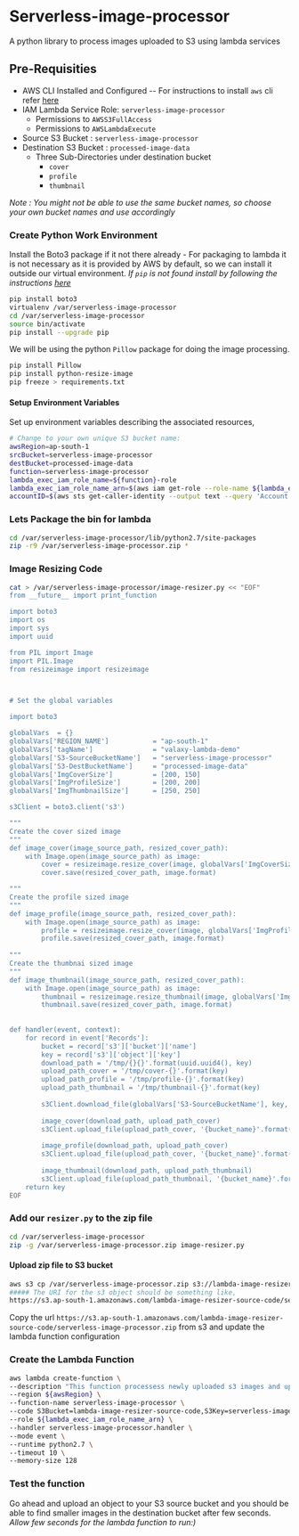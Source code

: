 # Serverless-image-processor
A python library to process images uploaded to S3 using lambda services
## Pre-Requisities
 - AWS CLI Installed and Configured
 -- For instructions to install `aws` cli refer [here](https://github.com/miztiik/AWS-Demos/tree/master/How-To/setup-aws-cli)
- IAM Lambda Service Role: `serverless-image-processor`
  - Permissions to `AWSS3FullAccess`
  - Permissions to `AWSLambdaExecute`
- Source S3 Bucket : `serverless-image-processor`
- Destination S3 Bucket : `processed-image-data`
  - Three Sub-Directories under destination bucket
    - `cover`
    - `profile`
    - `thumbnail`
 
_Note : You might not be able to use the same bucket names, so choose your own bucket names and use accordingly_

### Create Python Work Environment
Install the Boto3 package if it not there already - For packaging to lambda it is not necessary as it is provided by AWS by default, so we can install it outside our virtual environment. _If `pip` is not found install by following the instructions [here](https://github.com/miztiik/AWS-Demos/tree/master/How-To/setup-aws-cli)_
```sh
pip install boto3
virtualenv /var/serverless-image-processor
cd /var/serverless-image-processor
source bin/activate
pip install --upgrade pip
```
We will be using the python `Pillow` package for doing the image processing.
```sh
pip install Pillow
pip install python-resize-image
pip freeze > requirements.txt
```

#### Setup Environment Variables
Set up environment variables describing the associated resources,
```sh
# Change to your own unique S3 bucket name:
awsRegion=ap-south-1
srcBucket=serverless-image-processor
destBucket=processed-image-data
function=serverless-image-processor
lambda_exec_iam_role_name=${function}-role
lambda_exec_iam_role_name_arn=$(aws iam get-role --role-name ${lambda_exec_iam_role_name} --output text --query 'Role.Arn')
accountID=$(aws sts get-caller-identity --output text --query 'Account')
```
### Lets Package the bin for lambda
```sh
cd /var/serverless-image-processor/lib/python2.7/site-packages
zip -r9 /var/serverless-image-processor.zip *
```

### Image Resizing Code
```sh
cat > /var/serverless-image-processor/image-resizer.py << "EOF"
from __future__ import print_function

import boto3
import os
import sys
import uuid

from PIL import Image
import PIL.Image
from resizeimage import resizeimage



# Set the global variables

import boto3

globalVars  = {}
globalVars['REGION_NAME']           = "ap-south-1"
globalVars['tagName']               = "valaxy-lambda-demo"
globalVars['S3-SourceBucketName']   = "serverless-image-processor"
globalVars['S3-DestBucketName']     = "processed-image-data"
globalVars['ImgCoverSize']          = [200, 150]
globalVars['ImgProfileSize']        = [200, 200]
globalVars['ImgThumbnailSize']      = [250, 250]

s3Client = boto3.client('s3')

"""
Create the cover sized image
"""
def image_cover(image_source_path, resized_cover_path):
    with Image.open(image_source_path) as image:
        cover = resizeimage.resize_cover(image, globalVars['ImgCoverSize'])
        cover.save(resized_cover_path, image.format)

"""
Create the profile sized image
"""
def image_profile(image_source_path, resized_cover_path):
    with Image.open(image_source_path) as image:
        profile = resizeimage.resize_cover(image, globalVars['ImgProfileSize'])
        profile.save(resized_cover_path, image.format)
 
"""
Create the thumbnai sized image
"""
def image_thumbnail(image_source_path, resized_cover_path):
    with Image.open(image_source_path) as image:
        thumbnail = resizeimage.resize_thumbnail(image, globalVars['ImgThumbnailSize'])
        thumbnail.save(resized_cover_path, image.format)
 
 
def handler(event, context):
    for record in event['Records']:
        bucket = record['s3']['bucket']['name']
        key = record['s3']['object']['key']
        download_path = '/tmp/{}{}'.format(uuid.uuid4(), key)
        upload_path_cover = '/tmp/cover-{}'.format(key)
        upload_path_profile = '/tmp/profile-{}'.format(key)
        upload_path_thumbnail = '/tmp/thumbnail-{}'.format(key)
 
        s3Client.download_file(globalVars['S3-SourceBucketName'], key, download_path)
 
        image_cover(download_path, upload_path_cover)
        s3Client.upload_file(upload_path_cover, '{bucket_name}'.format(bucket_name=globalVars['S3-DestBucketName']), 'cover/{key}-cover'.format(key=key))
 
        image_profile(download_path, upload_path_cover)
        s3Client.upload_file(upload_path_cover, '{bucket_name}'.format(bucket_name=globalVars['S3-DestBucketName']), 'profile/{key}-profile'.format(key=key))
 
        image_thumbnail(download_path, upload_path_thumbnail)
        s3Client.upload_file(upload_path_thumbnail, '{bucket_name}'.format(bucket_name=globalVars['S3-DestBucketName']), 'thumbnail/{key}-thumbnail'.format(key=key))
    return key
EOF
```

### Add our `resizer.py` to the zip file
```sh
cd /var/serverless-image-processor
zip -g /var/serverless-image-processor.zip image-resizer.py
```



#### Upload zip file to S3 bucket
```sh
aws s3 cp /var/serverless-image-processor.zip s3://lambda-image-resizer-source-code
##### The URI for the s3 object should be something like,
https://s3.ap-south-1.amazonaws.com/lambda-image-resizer-source-code/serverless-image-processor.zip
```

Copy the url `https://s3.ap-south-1.amazonaws.com/lambda-image-resizer-source-code/serverless-image-processor.zip` from s3 and update the lambda function configuration

### Create the Lambda Function
```sh
aws lambda create-function \
--description "This function processess newly uploaded s3 images and uploads them to destination bucket" \
--region ${awsRegion} \
--function-name serverless-image-processor \
--code S3Bucket=lambda-image-resizer-source-code,S3Key=serverless-image-processor.zip \
--role ${lambda_exec_iam_role_name_arn} \
--handler serverless-image-processor.handler \
--mode event \
--runtime python2.7 \
--timeout 10 \
--memory-size 128
```

### Test the function
Go ahead and upload an object to your S3 source bucket and you should be able to find smaller images in the destination bucket after few seconds. _Allow few seconds for the lambda function to run:)_
